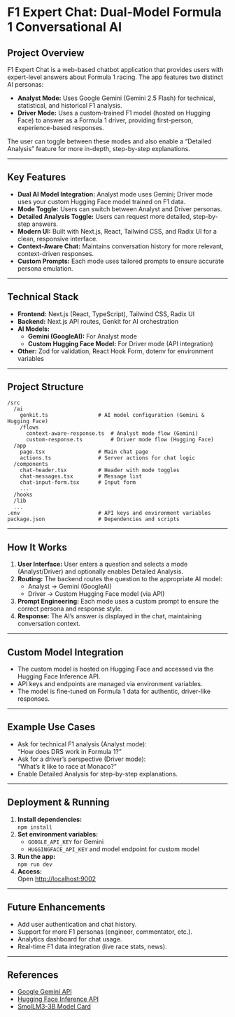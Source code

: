 # F1 Expert Chat: Dual-Model Formula 1 Conversational AI

## Project Overview

F1 Expert Chat is a web-based chatbot application that provides users with expert-level answers about Formula 1 racing. The app features two distinct AI personas:
- **Analyst Mode:** Uses Google Gemini (Gemini 2.5 Flash) for technical, statistical, and historical F1 analysis.
- **Driver Mode:** Uses a custom-trained F1 model (hosted on Hugging Face) to answer as a Formula 1 driver, providing first-person, experience-based responses.

The user can toggle between these modes and also enable a “Detailed Analysis” feature for more in-depth, step-by-step explanations.

---

## Key Features

- **Dual AI Model Integration:** Analyst mode uses Gemini; Driver mode uses your custom Hugging Face model trained on F1 data.
- **Mode Toggle:** Users can switch between Analyst and Driver personas.
- **Detailed Analysis Toggle:** Users can request more detailed, step-by-step answers.
- **Modern UI:** Built with Next.js, React, Tailwind CSS, and Radix UI for a clean, responsive interface.
- **Context-Aware Chat:** Maintains conversation history for more relevant, context-driven responses.
- **Custom Prompts:** Each mode uses tailored prompts to ensure accurate persona emulation.

---

## Technical Stack

- **Frontend:** Next.js (React, TypeScript), Tailwind CSS, Radix UI
- **Backend:** Next.js API routes, Genkit for AI orchestration
- **AI Models:**
  - **Gemini (GoogleAI):** For Analyst mode
  - **Custom Hugging Face Model:** For Driver mode (API integration)
- **Other:** Zod for validation, React Hook Form, dotenv for environment variables

---

## Project Structure

```
/src
  /ai
    genkit.ts                # AI model configuration (Gemini & Hugging Face)
    /flows
      context-aware-response.ts  # Analyst mode flow (Gemini)
      custom-response.ts         # Driver mode flow (Hugging Face)
  /app
    page.tsx                 # Main chat page
    actions.ts               # Server actions for chat logic
  /components
    chat-header.tsx          # Header with mode toggles
    chat-messages.tsx        # Message list
    chat-input-form.tsx      # Input form
    ...
  /hooks
  /lib
  ...
.env                         # API keys and environment variables
package.json                 # Dependencies and scripts
```

---

## How It Works

1. **User Interface:** User enters a question and selects a mode (Analyst/Driver) and optionally enables Detailed Analysis.
2. **Routing:** The backend routes the question to the appropriate AI model:
   - Analyst → Gemini (GoogleAI)
   - Driver → Custom Hugging Face model (via API)
3. **Prompt Engineering:** Each mode uses a custom prompt to ensure the correct persona and response style.
4. **Response:** The AI’s answer is displayed in the chat, maintaining conversation context.

---

## Custom Model Integration

- The custom model is hosted on Hugging Face and accessed via the Hugging Face Inference API.
- API keys and endpoints are managed via environment variables.
- The model is fine-tuned on Formula 1 data for authentic, driver-like responses.

---

## Example Use Cases

- Ask for technical F1 analysis (Analyst mode):  
  “How does DRS work in Formula 1?”
- Ask for a driver’s perspective (Driver mode):  
  “What’s it like to race at Monaco?”
- Enable Detailed Analysis for step-by-step explanations.

---

## Deployment & Running

1. **Install dependencies:**  
   `npm install`
2. **Set environment variables:**  
   - `GOOGLE_API_KEY` for Gemini  
   - `HUGGINGFACE_API_KEY` and model endpoint for custom model
3. **Run the app:**  
   `npm run dev`
4. **Access:**  
   Open [http://localhost:9002](http://localhost:9002)

---

## Future Enhancements

- Add user authentication and chat history.
- Support for more F1 personas (engineer, commentator, etc.).
- Analytics dashboard for chat usage.
- Real-time F1 data integration (live race stats, news).

---

## References

- [Google Gemini API](https://ai.google.dev/)
- [Hugging Face Inference API](https://huggingface.co/inference-api)
- [SmolLM3-3B Model Card](https://huggingface.co/HuggingFaceTB/SmolLM3-3B)
